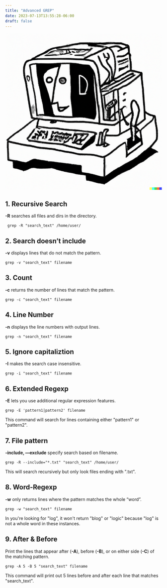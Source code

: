 ```yaml
---
title: "Advanced GREP"
date: 2023-07-13T13:55:28-06:00
draft: false
---
```

![](advanced_shell.png)


## 1. Recursive Search

**-R** searches all files and dirs in the directory.

```
 grep -R "search_text" /home/user/
```

## 2. Search doesn’t include

**-v** displays lines that do not match the pattern.

```
grep -v "search_text" filename
```

## 3. Count

**-c** returns the number of lines that match the pattern.

```
grep -c "search_text" filename
```

## 4. Line Number

**-n** displays the line numbers with output lines.

```
grep -n "search_text" filename
```

## 5. Ignore capitaliztion

**-I** makes the search case insensitive.

```
grep -i "search_text" filename
```

## 6. Extended Regexp

**-E** lets you use additional regular expression features.

```
grep -E 'pattern1|pattern2' filename
```

This command will search for lines containing either "pattern1" or "pattern2".

## 7. File pattern

**-include, —exclude** specify search based on filename.

```
grep -R --include="*.txt" "search_text" /home/user/
```

This will search recursively but only look files ending with ".txt".

## 8. Word-Regexp

**-w** only returns lines where the pattern matches the whole “word”.

```
grep -w "search_text" filename
```

In you're looking for "log", it won't return "blog" or "logic" because "log" is not a whole word in these instances.


## 9. After & Before

Print the lines that appear after (**-A**), before (**-B**), or on either side (**-C**) of the matching pattern.

```
grep -A 5 -B 5 "search_text" filename
```

This command will print out 5 lines before and after each line that matches "search_text".
